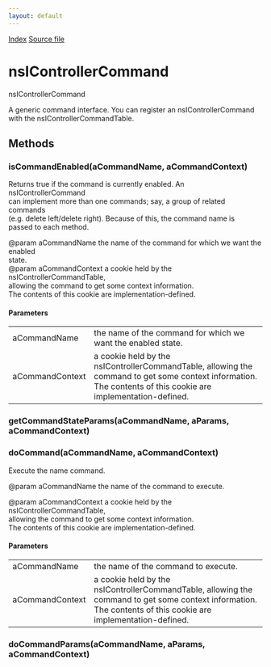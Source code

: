 ```yaml
---
layout: default
---
```

<div id='links'><a href="../index.html">Index</a>
<a href="http://dxr.mozilla.org/mozilla-central/source/embedding/components/commandhandler/nsIControllerCommand.idl">Source file</a>
</div>

# nsIControllerCommand #
  
nsIControllerCommand  
  
A generic command interface. You can register an nsIControllerCommand  
with the nsIControllerCommandTable.  
  

## Methods ##

### isCommandEnabled(aCommandName, aCommandContext) ###
  
Returns true if the command is currently enabled. An nsIControllerCommand  
can implement more than one commands; say, a group of related commands  
(e.g. delete left/delete right). Because of this, the command name is  
passed to each method.  
  
@param aCommandName  the name of the command for which we want the enabled  
                     state.  
@param aCommandContext    a cookie held by the nsIControllerCommandTable,  
                 allowing the command to get some context information.  
                 The contents of this cookie are implementation-defined.  
  

#### Parameters ####

<table>

<tr>
<td>aCommandName</td>
<td>the name of the command for which we want the enabled  
                     state.  
</td>
</tr>

<tr>
<td>aCommandContext</td>
<td>a cookie held by the nsIControllerCommandTable,  
                 allowing the command to get some context information.  
                 The contents of this cookie are implementation-defined.  
</td>
</tr>

</table>

### getCommandStateParams(aCommandName, aParams, aCommandContext) ###

### doCommand(aCommandName, aCommandContext) ###
  
Execute the name command.  
  
@param aCommandName  the name of the command to execute.  
  
@param aCommandContext    a cookie held by the nsIControllerCommandTable,  
                 allowing the command to get some context information.  
                 The contents of this cookie are implementation-defined.  
  

#### Parameters ####

<table>

<tr>
<td>aCommandName</td>
<td>the name of the command to execute.  
</td>
</tr>

<tr>
<td>aCommandContext</td>
<td>a cookie held by the nsIControllerCommandTable,  
                 allowing the command to get some context information.  
                 The contents of this cookie are implementation-defined.  
</td>
</tr>

</table>

### doCommandParams(aCommandName, aParams, aCommandContext) ###
